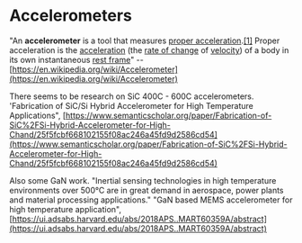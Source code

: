 # Accelerometers

"An **accelerometer** is a tool that measures [proper acceleration](https://en.wikipedia.org/wiki/Proper_acceleration).[\[1\]](https://en.wikipedia.org/wiki/Accelerometer#cite_note-Tinder-1) Proper acceleration is the [acceleration](https://en.wikipedia.org/wiki/Acceleration) \(the [rate of change](https://en.wikipedia.org/wiki/Rate_of_change_%28mathematics%29) of [velocity](https://en.wikipedia.org/wiki/Velocity)\) of a body in its own instantaneous [rest frame](https://en.wikipedia.org/wiki/Rest_frame)" -- [https://en.wikipedia.org/wiki/Accelerometer](https://en.wikipedia.org/wiki/Accelerometer)

There seems to be research on SiC 400C - 600C accelerometers. 'Fabrication of SiC/Si Hybrid Accelerometer for High Temperature Applications", [https://www.semanticscholar.org/paper/Fabrication-of-SiC%2FSi-Hybrid-Accelerometer-for-High-Chand/25f5fcbf668102155f08ac246a45fd9d2586cd54](https://www.semanticscholar.org/paper/Fabrication-of-SiC%2FSi-Hybrid-Accelerometer-for-High-Chand/25f5fcbf668102155f08ac246a45fd9d2586cd54)

Also some GaN work. "Inertial sensing technologies in high temperature environments over 500°C are in great demand in aerospace, power plants and material processing applications." "GaN based MEMS accelerometer for high temperature application", [https://ui.adsabs.harvard.edu/abs/2018APS..MART60359A/abstract](https://ui.adsabs.harvard.edu/abs/2018APS..MART60359A/abstract)



